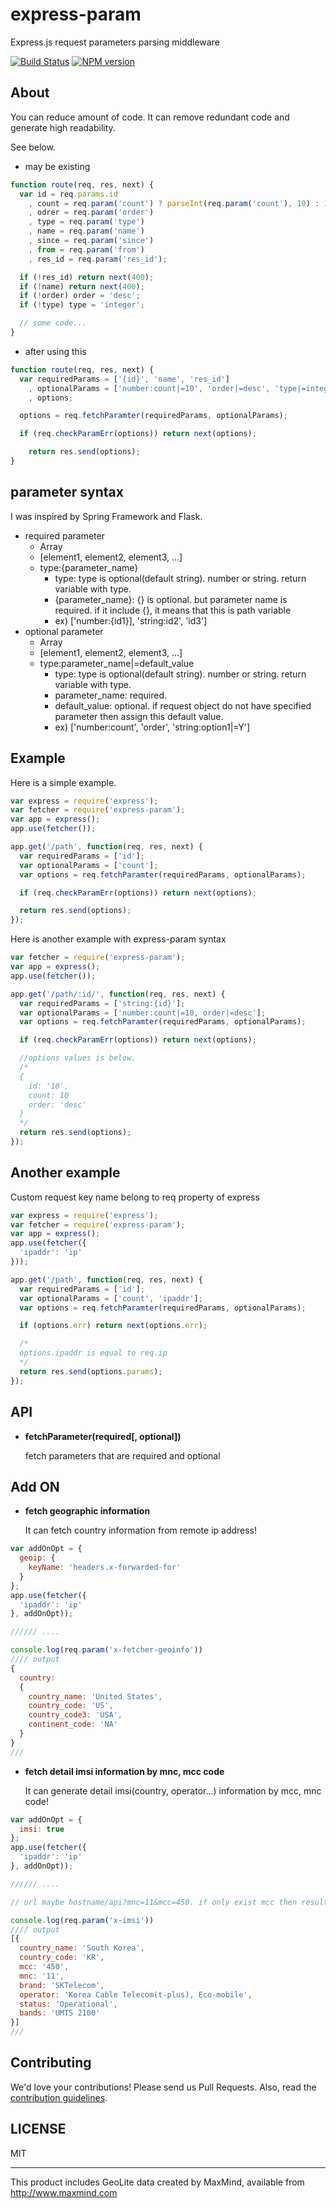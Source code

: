 # express-param

Express.js request parameters parsing middleware

[![Build Status](https://travis-ci.org/flitto/express-param.svg?branch=master)](https://travis-ci.org/flitto/express-param)
<span class="badge-npmversion"><a href="https://npmjs.org/package/express-param" title="View this project on NPM"><img src="https://img.shields.io/npm/v/express-param.svg" alt="NPM version" /></a></span>

## About

You can reduce amount of code. It can remove redundant code and generate high readability.

See below.

- may be existing

```js
function route(req, res, next) {
  var id = req.params.id
    , count = req.param('count') ? parseInt(req.param('count'), 10) : 10
    , odrer = req.param('order')
    , type = req.param('type')
    , name = req.param('name')
    , since = req.param('since')
    , from = req.param('from')
    , res_id = req.param('res_id');

  if (!res_id) return next(400);
  if (!name) return next(400);
  if (!order) order = 'desc';
  if (!type) type = 'integer';

  // some code...
}
```

- after using this

```js
function route(req, res, next) {
  var requiredParams = ['{id}', 'name', 'res_id']
    , optionalParams = ['number:count|=10', 'order|=desc', 'type|=integer', 'since', 'from']
    , options;

  options = req.fetchParamter(requiredParams, optionalParams);

  if (req.checkParamErr(options)) return next(options);

	return res.send(options);
}
```

## parameter syntax

I was inspired by Spring Framework and Flask.
- required parameter
	- Array
    - [element1, element2, element3, ...]
    - type:{parameter_name}
    	- type: type is optional(default string). number or string. return variable with type.
        - {parameter_name}: {} is optional. but parameter name is required. if it include {}, it means that this is path variable
        - ex) ['number:{id1}], 'string:id2', 'id3']
- optional parameter
	- Array
    - [element1, element2, element3, ...]
    - type:parameter_name|=default_value
    	- type: type is optional(default string). number or string. return variable with type.
        - parameter_name: required.
        - default_value: optional. if request object do not have specified parameter then assign this default value.
        - ex) ['number:count', 'order', 'string:option1|=Y']


## Example

Here is a simple example.
   
```js
var express = require('express');
var fetcher = require('express-param');
var app = express();
app.use(fetcher());

app.get('/path', function(req, res, next) {
  var requiredParams = ['id'];
  var optionalParams = ['count'];
  var options = req.fetchParamter(requiredParams, optionalParams);

  if (req.checkParamErr(options)) return next(options);

  return res.send(options);
});
```

Here is another example with express-param syntax

```js
var fetcher = require('express-param');
var app = express();
app.use(fetcher());

app.get('/path/:id/', function(req, res, next) {
  var requiredParams = ['string:{id}'];
  var optionalParams = ['number:count|=10, order|=desc'];
  var options = req.fetchParamter(requiredParams, optionalParams);

  if (req.checkParamErr(options)) return next(options);

  //options values is below.
  /*
  {
    id: '10',
    count: 10
    order: 'desc'
  }
  */
  return res.send(options);
});
```

## Another example

Custom request key name belong to req property of express 

```js
var express = require('express');
var fetcher = require('express-param');
var app = express();
app.use(fetcher({
  'ipaddr': 'ip'
}));

app.get('/path', function(req, res, next) {
  var requiredParams = ['id'];
  var optionalParams = ['count', 'ipaddr'];
  var options = req.fetchParamter(requiredParams, optionalParams);

  if (options.err) return next(options.err);

  /*
  options.ipaddr is equal to req.ip
  */
  return res.send(options.params);
});
```

## API

- **fetchParameter(required[, optional])**

  fetch parameters that are required and optional

## Add ON

- **fetch geographic information**

  It can fetch country information from remote ip address!
   
```js
var addOnOpt = {
  geoip: {
    keyName: 'headers.x-forwarded-for'
  }
};
app.use(fetcher({
  'ipaddr': 'ip'
}, addOnOpt));

////// ....

console.log(req.param('x-fetcher-geoinfo'))
//// output
{
  country:
  {
    country_name: 'United States',
    country_code: 'US',
    country_code3: 'USA',
    continent_code: 'NA'
  } 
}  
///
```

- **fetch detail imsi information by mnc, mcc code**

  It can generate detail imsi(country, operator...) information by mcc, mnc code!
   
    
```js
var addOnOpt = {
  imsi: true
};
app.use(fetcher({
  'ipaddr': 'ip'
}, addOnOpt));

////// ....

// url maybe hostname/api?mnc=11&mcc=450. if only exist mcc then results array length may be greater than 1.

console.log(req.param('x-imsi'))
//// output
[{
  country_name: 'South Korea',
  country_code: 'KR',
  mcc: '450',
  mnc: '11',
  brand: 'SKTelecom',
  operator: 'Korea Cable Telecom(t-plus), Eco-mobile',
  status: 'Operational',
  bands: 'UMTS 2100'
}]
///
```    

## Contributing

We'd love your contributions! Please send us Pull Requests. Also, read the [contribution guidelines](https://github.com/SungYeolWoo/express-param/blob/master/Contribution.md).



## LICENSE

MIT

---

This product includes GeoLite data created by MaxMind, available from 
http://www.maxmind.com
